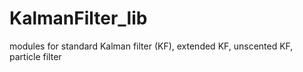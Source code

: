 # KalmanFilter_lib
modules for standard Kalman filter (KF), extended KF, unscented KF, particle filter
